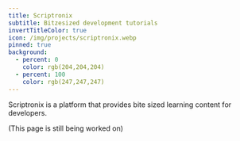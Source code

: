```yaml
---
title: Scriptronix
subtitle: Bitzesized development tutorials
invertTitleColor: true
icon: /img/projects/scriptronix.webp
pinned: true
background:
  - percent: 0
    color: rgb(204,204,204) 
  - percent: 100
    color: rgb(247,247,247)
---
```

Scriptronix is a platform that provides bite sized learning content for developers.

(This page is still being worked on)